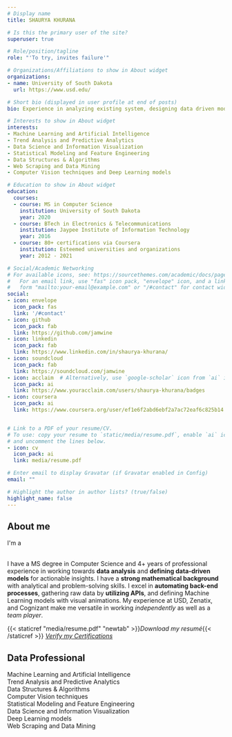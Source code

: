 ```yaml
---
# Display name
title: SHAURYA KHURANA

# Is this the primary user of the site?
superuser: true

# Role/position/tagline
role: "'To try, invites failure'"

# Organizations/Affiliations to show in About widget
organizations:
- name: University of South Dakota
  url: https://www.usd.edu/

# Short bio (displayed in user profile at end of posts)
bio: Experience in analyzing existing system, designing data driven models and driving strategic plans by working with various stakeholders to manage entire project.

# Interests to show in About widget
interests:
- Machine Learning and Artificial Intelligence
- Trend Analysis and Predictive Analytics
- Data Science and Information Visualization
- Statistical Modeling and Feature Engineering
- Data Structures & Algorithms
- Web Scraping and Data Mining
- Computer Vision techniques and Deep Learning models

# Education to show in About widget
education:
  courses:
  - course: MS in Computer Science
    institution: University of South Dakota
    year: 2020
  - course: BTech in Electronics & Telecommunications
    institution: Jaypee Institute of Information Technology
    year: 2016
  - course: 80+ certifications via Coursera 
    institution: Esteemed universities and organizations
    year: 2012 - 2021

# Social/Academic Networking
# For available icons, see: https://sourcethemes.com/academic/docs/page-builder/#icons
#   For an email link, use "fas" icon pack, "envelope" icon, and a link in the
#   form "mailto:your-email@example.com" or "/#contact" for contact widget.
social:
- icon: envelope
  icon_pack: fas
  link: '/#contact'
- icon: github
  icon_pack: fab
  link: https://github.com/jamwine
- icon: linkedin
  icon_pack: fab
  link: https://www.linkedin.com/in/shaurya-khurana/
- icon: soundcloud
  icon_pack: fab
  link: https://soundcloud.com/jamwine
- icon: acclaim  # Alternatively, use `google-scholar` icon from `ai` icon pack
  icon_pack: ai
  link: https://www.youracclaim.com/users/shaurya-khurana/badges
- icon: coursera
  icon_pack: ai
  link: https://www.coursera.org/user/ef1e6f2abd6ebf2a7ac72eaf6c825b14


# Link to a PDF of your resume/CV.
# To use: copy your resume to `static/media/resume.pdf`, enable `ai` icons in `params.toml`, 
# and uncomment the lines below.
- icon: cv
  icon_pack: ai
  link: media/resume.pdf

# Enter email to display Gravatar (if Gravatar enabled in Config)
email: ""

# Highlight the author in author lists? (true/false)
highlight_name: false
---
```


  <!-- about section start -->
   <section class="about" id="about">
          <div class="max-width">
              <h2 class="title">About me</h2>
              <div class="about-content">
                      <div class="text">I'm a <span class="typing"></span></div>
                      <br/>
                      <p>I have a MS degree in Computer Science and 4+ years of professional experience in working towards <b>data analysis</b> and <b>defining data-driven models</b> for actionable insights. I have a <b>strong mathematical background</b> with analytical and problem-solving skills. I excel in <b>automating back-end processes</b>, gathering raw data by <b>utilizing APIs</b>, and defining </b>Machine Learning models with visual animations</b>. My experience at USD, Zenatix, and Cognizant make me versatile in working <em>independently</em> as well as a <i>team player</i>.</p>
                    {{< staticref "media/resume.pdf" "newtab" >}}<i>Download my resumé</i>{{< /staticref >}}
                  <a href="https://drive.google.com/drive/folders/1ax3GNom6oV6kqe4vubMIsGD5AwTUXgU7"><i> Verify my Certifications</i></a>
              </div>
          </div>
      </section>


<!-- skills section start -->
   <section class="skills">
          <div class="max-width">
              <h2 class="title">Data Professional</h2>
              <div class="skills-content">
              <!-- <div class="text">My creative ARSENAL</div> -->
                  <div class="column left">
                      <div class="bars">
                          <div class="info">
                              <span>Machine Learning and Artificial Intelligence</span>
                          </div>
                          <div class="line ml"></div>
                      </div>
                      <div class="bars">
                          <div class="info">
                              <span>Trend Analysis and Predictive Analytics</span>
                          </div>
                          <div class="line trend"></div>
                      </div>
                      <div class="bars">
                          <div class="info">
                              <span>Data Structures & Algorithms</span>
                          </div>
                          <div class="line ds"></div>
                      </div>
                      <div class="bars">
                          <div class="info">
                              <span>Computer Vision techniques</span>
                          </div>
                          <div class="line cv"></div>
                      </div>
                  </div>
                  <div class="column right">
                      <div class="bars">
                          <div class="info">
                              <span>Statistical Modeling and Feature Engineering</span>
                          </div>
                          <div class="line sm"></div>
                      </div>
                      <div class="bars">
                          <div class="info">
                              <span>Data Science and Information Visualization</span>
                          </div>
                          <div class="line iv"></div>
                      </div>
                      <div class="bars">
                          <div class="info">
                              <span>Deep Learning models</span>
                          </div>
                          <div class="line dl"></div>
                      </div>
                      <div class="bars">
                          <div class="info">
                              <span>Web Scraping and Data Mining</span>
                          </div>
                          <div class="line ws"></div>
                      </div>
                      <!-- <div class="text">& DOMAIN Area</div> -->
                  </div>
              </div>
          </div>
      </section>
<!-- {{< icon name="download" pack="fas" >}} Download my {{< staticref "media/resume.pdf" "newtab" >}}resumé{{< /staticref >}}. -->

<!-- {{< icon name="download" pack="fas" >}} Verify my [Certifications](https://drive.google.com/drive/folders/1ax3GNom6oV6kqe4vubMIsGD5AwTUXgU7) -->
